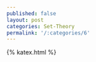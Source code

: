 ```yaml
---
published: false
layout: post
categories: Set-Theory
permalink: '/:categories/6'
---
```

{% katex.html %}


